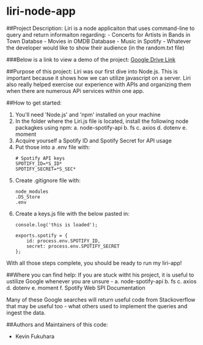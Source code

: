 # liri-node-app

##Project Description:
Liri is a node applicaiton that uses command-line to query and return informaiton regarding:
    - Concerts for Artists in Bands in Town Databse
    - Movies in OMDB Database
    - Music in Spotify
    - Whatever the developer would like to show their audience (in the random.txt file)

###Below is a link to view a demo of the project:
[Google Drive Link](https://drive.google.com/file/d/1SIaaT6xLkK6Kqw1aE6r6d85f8ynPQLQo/preview)

##Purpose of this project: 
Liri was our first dive into Node.js. This is important because it shows how we can utilize javascript on a server.
Liri also really helped exercise our experience with APIs and organizing them when there are numerous APi services within one app. 

##How to get started:
1. You'll need 'Node.js' and 'npm' installed on your machine
2. In the folder where the Liri.js file is located, install the following node packagkes using npm:
    a. node-spotify-api
    b. fs
    c. axios
    d. dotenv
    e. moment
3. Acquire yourself a Spotify ID and Spotify Secret for API usage
4. Put those into a .env file with:
    ```
    # Spotify API keys
    SPOTIFY_ID=*S_ID*
    SPOTIFY_SECRET=*S_SEC*
    ```
5. Create .gitignore file with: 
    ```
    node_modules
    .DS_Store
    .env
    ```
6. Create a keys.js file with the below pasted in:
    ```
    console.log('this is loaded');

    exports.spotify = {
        id: process.env.SPOTIFY_ID,
        secret: process.env.SPOTIFY_SECRET
    };
    ```
With all those steps complete, you should be ready to run my liri-app!

##Where you can find help:
If you are stuck witht his project, it is useful to ustilize Google whenever you are unsure - 
    a. node-spotify-api
    b. fs
    c. axios
    d. dotenv
    e. moment
    f. Spotify Web SPI Documentation

Many of these Google searches will return useful code from Stackoverflow that may be useful too - what others used to implement the queries and ingest the data.


##Authors and Maintainers of this code: 
- Kevin Fukuhara

